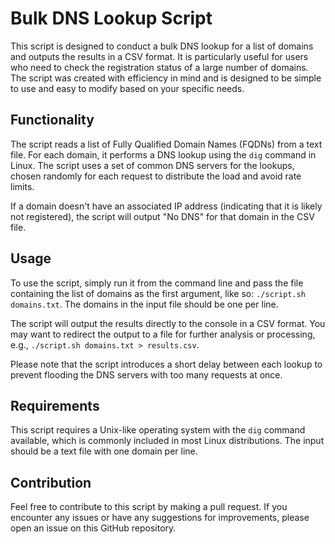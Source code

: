 # Bulk DNS Lookup Script

This script is designed to conduct a bulk DNS lookup for a list of domains and outputs the results in a CSV format. It is particularly useful for users who need to check the registration status of a large number of domains. The script was created with efficiency in mind and is designed to be simple to use and easy to modify based on your specific needs.

## Functionality

The script reads a list of Fully Qualified Domain Names (FQDNs) from a text file. For each domain, it performs a DNS lookup using the `dig` command in Linux. The script uses a set of common DNS servers for the lookups, chosen randomly for each request to distribute the load and avoid rate limits. 

If a domain doesn't have an associated IP address (indicating that it is likely not registered), the script will output "No DNS" for that domain in the CSV file.

## Usage

To use the script, simply run it from the command line and pass the file containing the list of domains as the first argument, like so: `./script.sh domains.txt`. The domains in the input file should be one per line.

The script will output the results directly to the console in a CSV format. You may want to redirect the output to a file for further analysis or processing, e.g., `./script.sh domains.txt > results.csv`.

Please note that the script introduces a short delay between each lookup to prevent flooding the DNS servers with too many requests at once.

## Requirements

This script requires a Unix-like operating system with the `dig` command available, which is commonly included in most Linux distributions. The input should be a text file with one domain per line.

## Contribution

Feel free to contribute to this script by making a pull request. If you encounter any issues or have any suggestions for improvements, please open an issue on this GitHub repository.
